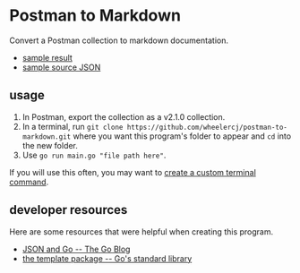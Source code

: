 # Postman to Markdown

Convert a Postman collection to markdown documentation.

* [sample result](samples/calendar%20API%20v1.md)
* [sample source JSON](samples/calendar%20API.postman_collection.json)

## usage

1. In Postman, export the collection as a v2.1.0 collection.
2. In a terminal, run `git clone https://github.com/wheelercj/postman-to-markdown.git` where you want this program's folder to appear and `cd` into the new folder.
3. Use `go run main.go "file path here"`.

If you will use this often, you may want to [create a custom terminal command](https://wheelercj.github.io/notes/pages/20220320181252.html).

## developer resources

Here are some resources that were helpful when creating this program.

* [JSON and Go -- The Go Blog](https://go.dev/blog/json)
* [the template package -- Go's standard library](https://pkg.go.dev/text/template)
